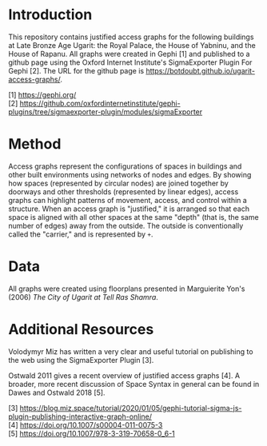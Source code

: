 # Introduction

This repository contains justified access graphs for the following buildings at Late Bronze Age Ugarit: the Royal Palace, the House of Yabninu, and the House of Rapanu. All graphs were created in Gephi [1] and published to a github page using the Oxford Internet Institute's SigmaExporter Plugin For Gephi [2]. The URL for the github page is https://botdoubt.github.io/ugarit-access-graphs/.

[1] https://gephi.org/  
[2] https://github.com/oxfordinternetinstitute/gephi-plugins/tree/sigmaexporter-plugin/modules/sigmaExporter

# Method
Access graphs represent the configurations of spaces in buildings and other built environments using networks of nodes and edges. By showing how spaces (represented by circular nodes) are joined together by doorways and other thresholds (represented by linear edges), access graphs can highlight patterns of movement, access, and control within a structure. When an access graph is "justified," it is arranged so that each space is aligned with all other spaces at the same "depth" (that is, the same number of edges) away from the outside. The outside is conventionally called the "carrier," and is represented by `+`.

# Data
All graphs were created using floorplans presented in Marguierite Yon's (2006) _The City of Ugarit at Tell Ras Shamra_.

# Additional Resources
Volodymyr Miz has written a very clear and useful tutorial on publishing to the web using the SigmaExporter Plugin [3]. 

Ostwald 2011 gives a recent overview of justified access graphs [4]. A broader, more recent discussion of Space Syntax in general can be found in Dawes and Ostwald 2018 [5].

[3] https://blog.miz.space/tutorial/2020/01/05/gephi-tutorial-sigma-js-plugin-publishing-interactive-graph-online/  
[4] https://doi.org/10.1007/s00004-011-0075-3  
[5] https://doi.org/10.1007/978-3-319-70658-0_6-1
